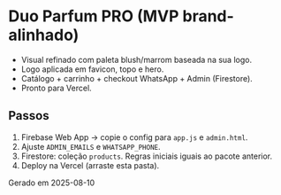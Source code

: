 # Duo Parfum PRO (MVP brand-alinhado)

- Visual refinado com paleta blush/marrom baseada na sua logo.
- Logo aplicada em favicon, topo e hero.
- Catálogo + carrinho + checkout WhatsApp + Admin (Firestore).
- Pronto para Vercel.

## Passos
1. Firebase Web App → copie o config para `app.js` e `admin.html`.
2. Ajuste `ADMIN_EMAILS` e `WHATSAPP_PHONE`.
3. Firestore: coleção `products`. Regras iniciais iguais ao pacote anterior.
4. Deploy na Vercel (arraste esta pasta).

Gerado em 2025-08-10
